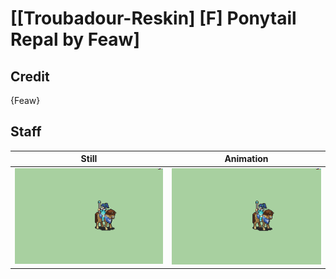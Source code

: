 # [\[Troubadour-Reskin\] \[F\] Ponytail Repal by Feaw]

## Credit

{Feaw}
	
## Staff

| Still | Animation |
| :---: | :-------: |
| ![Staff still](./Staff_000.png) | ![Staff animation](./Staff.gif) |
